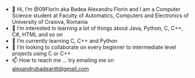 - 👋 Hi, I’m @09Florin aka Badea Alexandru Florin and I am a Computer Science student at Faculty of Automatics, Computers and Electronics of University of Craiova, Romania
- 👀 I’m interested in learning a lot of things about Java, Python, C, C++, C#, HTML and so on
- 🌱 I’m currently learning C, C++ and Python
- 💞️ I’m looking to collaborate on every beginner to intermediate level projects using C or C++
- 📫 How to reach me ... try emailing me on alexandrubadeardt@gmail.com

<!---
09Florin/09Florin is a ✨ special ✨ repository because its `README.md` (this file) appears on your GitHub profile.
You can click the Preview link to take a look at your changes.
--->

